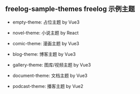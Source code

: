 ## freelog-sample-themes freelog 示例主题

- empty-theme: 占位主题 by Vue3

- novel-theme: 小说主题 by React

- comic-theme: 漫画主题 by Vue3

- blog-theme: 博客主题 by Vue3

- gallery-theme: 图库/视频主题 by Vue3

- document-theme: 文档主题 by Vue3

- podcast-theme: 播客主题 by Vue2
